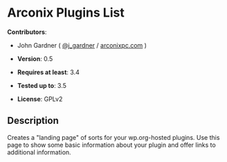 # Arconix Plugins List

**Contributors**:

* John Gardner ( [@j_gardner](http://twitter.com/j_gardner ) / [arconixpc.com](http://arconixpc.com/) )

* **Version**: 0.5
* **Requires at least**: 3.4
* **Tested up to**: 3.5
* **License**: GPLv2

## Description

Creates a "landing page" of sorts for your wp.org-hosted plugins. Use this page to show some basic information about your plugin and offer links to additional information.

